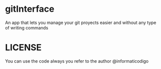 # gitInterface
An app that lets you manage your git proyects easier and without any type of writing commands

# LICENSE
You can use the code always you refer to the author @informaticodigo
